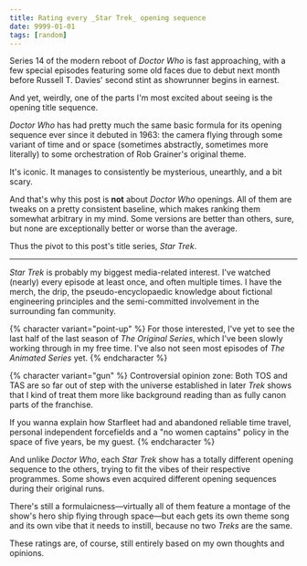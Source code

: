 ```yaml
---
title: Rating every _Star Trek_ opening sequence
date: 9999-01-01
tags: [random]
---
```


Series 14 of the modern reboot of _Doctor Who_ is fast approaching, with a few special episodes featuring some old faces due to debut next month before Russell T. Davies' second stint as showrunner begins in earnest.

And yet, weirdly, one of the parts I'm most excited about seeing is the opening title sequence.

_Doctor Who_ has had pretty much the same basic formula for its opening sequence ever since it debuted in 1963: the camera flying through some variant of time and or space (sometimes abstractly, sometimes more literally) to some orchestration of Rob Grainer's original theme.

It's iconic. It manages to consistently be mysterious, unearthly, and a bit scary.

And that's why this post is **not** about _Doctor Who_ openings. All of them are tweaks on a pretty consistent baseline, which makes ranking them somewhat arbitrary in my mind. Some versions are better than others, sure, but none are exceptionally better or worse than the average.

Thus the pivot to this post's title series, _Star Trek_.

---

_Star Trek_ is probably my biggest media-related interest. I've watched (nearly) every episode at least once, and often multiple times. I have the merch, the drip, the pseudo-encyclopaedic knowledge about fictional engineering principles and the semi-committed involvement in the surrounding fan community.

{% character variant="point-up" %}
For those interested, I've yet to see the last half of the last season of _The Original Series_, which I've been slowly working through in my free time. I've also not seen most episodes of _The Animated Series_ yet.
{% endcharacter %}

{% character variant="gun" %}
Controversial opinion zone: Both TOS and TAS are so far out of step with the universe established in later _Trek_ shows that I kind of treat them more like background reading than as fully canon parts of the franchise.

If you wanna explain how Starfleet had and abandoned reliable time travel, personal independent forcefields and a "no women captains" policy in the space of five years, be my guest.
{% endcharacter %}

And unlike _Doctor Who_, each _Star Trek_ show has a totally different opening sequence to the others, trying to fit the vibes of their respective programmes. Some shows even acquired different opening sequences during their original runs.

There's still a formulaicness—virtually all of them feature a montage of the show's hero ship flying through space—but each gets its own theme song and its own vibe that it needs to instill, because no two _Treks_ are the same.

These ratings are, of course, still entirely based on my own thoughts and opinions.
